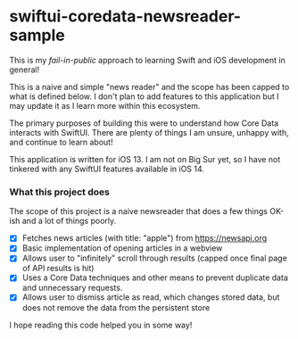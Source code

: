 # swiftui-coredata-newsreader-sample

This is my _fail-in-public_ approach to learning Swift and iOS development in
general!

This is a naive and simple "news reader" and the scope has been capped to what
is defined below. I don't plan to add features to this application but I may
update it as I learn more within this ecosystem.

The primary purposes of building this were to understand how Core Data interacts
with SwiftUI. There are plenty of things I am unsure, unhappy with, and continue
to learn about!

This application is written for iOS 13. I am not on Big Sur yet, so I have not
tinkered with any SwiftUI features available in iOS 14.

### What this project does

The scope of this project is a naive newsreader that does a few things OK-ish and
a lot of things poorly.

- [x] Fetches news articles (with title: "apple") from https://newsapi.org
- [x] Basic implementation of opening articles in a webview
- [x] Allows user to "infinitely" scroll through results (capped once final page of API results is hit)
- [x] Uses a Core Data techniques and other means to prevent duplicate data and
unnecessary requests.
- [x] Allows user to dismiss article as read, which changes stored data, but does
not remove the data from the persistent store

I hope reading this code helped you in some way!
